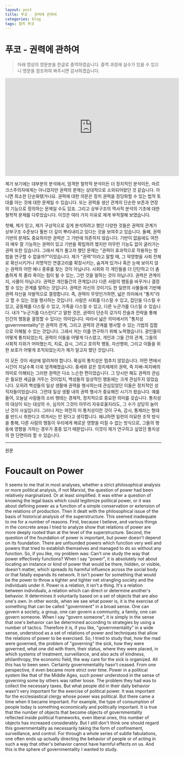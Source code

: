```yaml
---
layout: post
title: 푸코 - 권력에 관하여
categories: blog
tags: 철학 푸코
---
```


푸코 - 권력에 관하여
======
> 아래 영상의 영문본을 한글로 중역하였습니다. 중역 과정에 실수가 있을 수 있으니 영문을 참조하여 봐주시면 감사하겠습니다. 


<iframe width="560" height="315" src="https://www.youtube.com/embed/AYoub1mfk5k" frameborder="0" allow="accelerometer; autoplay; encrypted-media; gyroscope; picture-in-picture" allowfullscreen></iframe>

제가 보기에는 대부분의 분석에서, 엄격한 철학적 분석이든 더 정치적인 분석이든, 마르크스주의자에게는 아니었지만 권력의 문제는 상대적으로 소외되어왔던 것 같습니다. 아니면 최소한 단순화됐거나요. 권력에 대한 의문은 정치 권력을 정당화할 수 있는 법적 토대를 아는 것에 대한 문제일 수 있습니다. 또는 권력을 생산 관계의 단순한 보존과 연장의 기능으로 정의하는 문제일 수도 있죠. 그리고 상부구조의 역사적 분석의 기초에 대한 철학적 문제를 다루었습니다. 이것은 여러 가지 이유로 제게 부적절해 보였습니다. 

첫째, 제가 믿고, 제가 구상적으로 깊게 분석하려고 했던 다양한 것들은 권력의 관계가 상부구조 수준보다 훨씬 더 깊이 뿌리내리고 있다는 것을 보여주고 있습니다. 둘째, 권력 기반의 문제도 중요하지만 권력은 그 기반에 의존하지 않습니다. 기반이 없음에도 여전히 매우 잘 기능하는 권력이 있고 기반을 확립하려 했지만 아무런 기능도 없이 굴러가는 권력 또한 있습니다. 그래서 제가 풀고자 했던 문제는 "권력이 효과적으로 작용하는 방법을 연구할 수 없을까?"이었습니다. 제가 "권력"이라고 말할 때, 그 악영향을 사회 전체로 확산시키거나 치명적인 연결고리를 확장시키는, 숨겨져 있거나 혹은 눈에 보이지 않는 권력의 어떤 예나 종류를 찾는 것이 아닙니다. 사회와 각 개인들을 더 단단하고 더 촘촘하게 목 졸라 죽이는 힘이 될 수 있는, 그런 것을 말하는 것이 아닙니다. 권력은 관계이지, 사물이 아닙니다. 권력은 개인들간의 관계입니다 다른 사람의 행동을 바꾸거나 결정할 수 있는 관계를 말하는 것입니다. 권력은 자신의 것이기도 한 일련의 사물들에 기반해 권력 자신을 자발적으로 결정합니다. 즉, 권력이 무엇인가하면, 넓은 의미에서 "통치"라고 할 수 있는 것을 행사하는 것입니다. 사람은 사회를 다스릴 수 있고, 집단을 다스릴 수 있고, 공동체를 다스릴 수 있고, 가족을 다스릴 수 있고, 다른 누군가를 다스릴 수 있습니다. 내가 "누군가를 다스린다"고 말한 것은, 권력이 단순히 갖가지 전술과 전략을 통해 인간의 행동을 결정할 수 있다는 의미입니다. 따라서 넓은 의미에서의 "통치성 governmentality"은 권력의 관계, 그리고 권력의 관계를 행사할 수 있는 기법의 집합으로 이해될 수 있는 것입니다. 그래서 저는 이를 연구하기 위해 노력했습니다. 광인들이 어떻게 통치되었는지, 권력이 이들을 어떻게 다스렸고, 개인과 그들 간의 관계, 그들의 사회적 지위가 어떠했는지, 치료, 감시, 그리고 호의적 행동, 자선행위, 그리고 이들을 위한 보호가 어떻게 조직되었는지가 제가 알고자 했던 것입니다.

이 모든 것이 세상에 알려져야 합니다. 확실히 통치성은 멈추지 않았습니다. 어떤 면에서 시간이 지날수록 더욱 엄격해졌습니다. 중세와 같은 정치체제의 권력, 즉 지배-피지배의 의미로 이해되는 그러한 권력은 다소 느슨한 편이었습니다. 그 당시만 해도 권력의 관심은 필요한 세금을 거두는 것이었지, 백성들의 일상적인 행동에는 크게 관심두지 않았습니다. 오히려 백성들의 일상 생활에 권력을 행사하는데 관심있었던 이들은 정치적인 성직자들이었습니다. 그런데 일상 생활 내의 권력 행사가 중요해진 시기가 왔습니다. 예를 들어, 오늘날 사람들의 소비 행태는 경제적, 정치적으로 중요한 의미를 갖습니다. 통치성의 대상이 되는 대상의 수, 심지어 그것이 아무리 자유로울지라도, 그 수가 상당히 늘어난 것이 사실입니다. 그러나 저는 여전히 이 통치성이란 것이 구속, 감시, 통제라는 형태를 반드시 취한다고 여겨서는 안 된다고 생각합니다. 왜냐하면 일련의 미묘한 조작 방식을 통해, 다른 사람의 행동이 우리에게 해로운 영향을 미칠 수 없는 방식으로, 그들의 행동에 영향을 가하는 경우가 종종 있기 때문입니다. 이것이 제가 연구하고 싶었던 통치성의 한 단면이라 할 수 있습니다.

---
원문

# Foucault on Power

It seems to me that in most analyses, whether a strict philosophical analysis or more political analysis, if not Marxist, the question of power had been relatively marginalized. Or at least simplified. It was either a question of knowing the legal basis which could legitimize political power, or it was about defining power as a function of a simple conservation or extension of the relations of production. Then it dealt with the philosophical issue of the basis of historical analysis of the superstructure. This seemed inadequate to me for a number of reasons. First, because I believe, and various things in the concrete areas I tried to analyze show that relations of power are more deeply rooted than at the level of the superstructure. Second, the question of the foundation of power is important, but power doesn't depend on its foundation. There are unfounded powers which function very well and powers that tried to establish themselves and managed to do so without any function. So, if you like, my problem was: Can't one study the way that power effectively functions? When I say "power", it is absolutely not about locating an instance or kind of power that would be there, hidden, or visible, doesn't matter, which spreads its harmful influence across the social body or that fatally expands its network. It isn't power for something that would be the power to throw a tighter and tighter net strangling society and the individuals under it. Power is a relation, it isn't a thing. It's a relation between individuals, a relation which can direct or determine another's behavior. It determines it voluntarily based on a set of objects that are also one's own. In other words, when we see what power is, it is the exercise of something that can be called "government" in a broad sense. One can govern a society, a group, one can govern a community, a family, one can govern someone. When I say "govern someone", it is simply in the sense that one's behavior can be determined according to strategies by using a number of tactics. Therefore it is, if you like, "governmentality" in a wide sense, understood as a set of relations of power and techniques that allow the relations of power to be exercised. So, I tried to study that, how the mad were governed, the problem of "governing" the sick, how they were governed, what one did with them, their status, where they were placed, in which systems of treatment, surveillance, and also acts of kindness, philanthropy, the economic field, the way care for the sick is organized. All this has to been seen. Certainly governmentality hasn't ceased. From one perspective, it even became more strict over time. Power in a political system like that of the Middle Ages, such power understood in the sense of governing some by others was rather loose. The problem they had was to collect the necessary taxes. But what people did in their daily behavior wasn't very important for the exercise of political power. It was important for the ecclesiastical clergy whose power was political. But there came a time when it became important. For example, the type of consumption of people today is something economically and politically important. It is true that the number of objects that become objects of governmentality reflected inside political frameworks, even liberal ones, this number of objects has increased considerably. But I still don't think one should regard this governmentality as necessarily taking the form of confinement, surveillance, and control. For through a whole series of subtle fabulations, one often ends up actually directing the behavior of people or of acting in such a way that other's behavior cannot have harmful effects on us. And this is the sphere of governmentality I wanted to study. 